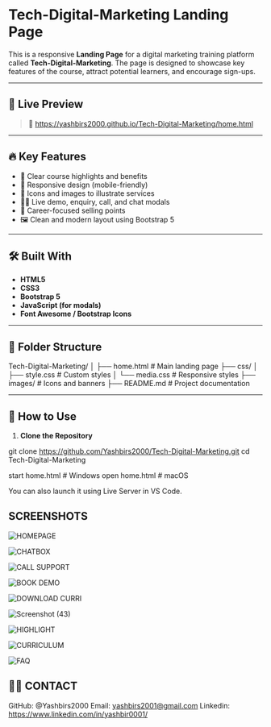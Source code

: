
# Tech-Digital-Marketing Landing Page

This is a responsive **Landing Page** for a digital marketing training platform called **Tech-Digital-Marketing**. The page is designed to showcase key features of the course, attract potential learners, and encourage sign-ups.

---
## 🚀 Live Preview

> 🔗  https://yashbirs2000.github.io/Tech-Digital-Marketing/home.html

---

## 🔥 Key Features

- 🎯 Clear course highlights and benefits
- 📱 Responsive design (mobile-friendly)
- 📸 Icons and images to illustrate services
- 🧑‍🏫 Live demo, enquiry, call, and chat modals
- 💼 Career-focused selling points
- 🖼️ Clean and modern layout using Bootstrap 5

---

## 🛠️ Built With

- **HTML5**
- **CSS3**
- **Bootstrap 5**
- **JavaScript (for modals)**
- **Font Awesome / Bootstrap Icons**

---

## 📁 Folder Structure
Tech-Digital-Marketing/
│
├── home.html # Main landing page
├── css/
│ ├── style.css # Custom styles
│ └── media.css # Responsive styles
├── images/ # Icons and banners
├── README.md # Project documentation

---

## 🚀 How to Use

1. **Clone the Repository**

git clone https://github.com/Yashbirs2000/Tech-Digital-Marketing.git
cd Tech-Digital-Marketing

start home.html  # Windows
open home.html   # macOS

You can also launch it using Live Server in VS Code.

## SCREENSHOTS
![HOMEPAGE](https://github.com/user-attachments/assets/d13f6a9c-4554-44c0-90fb-3b5e1d6adcbd)



![CHATBOX](https://github.com/user-attachments/assets/fa5e17f4-e479-49f8-ba79-890d916bbd33)

![CALL SUPPORT](https://github.com/user-attachments/assets/bc99c1f7-bd6c-4a96-b5d0-baf19d3ed6d6)

![BOOK DEMO](https://github.com/user-attachments/assets/5c7496a4-d118-42e3-b1d2-39389bc5c9a7)

![DOWNLOAD CURRI](https://github.com/user-attachments/assets/d3f9f4c3-0b2c-4728-93af-3acad04a22fd)

![Screenshot (43)](https://github.com/user-attachments/assets/02e12155-fc6c-4239-afa3-2d9d69a1c740)

![HIGHLIGHT](https://github.com/user-attachments/assets/183df5a0-92dc-4d23-93d7-299bb12f265d)

![CURRICULUM](https://github.com/user-attachments/assets/e889e772-24a1-4c27-8d73-64a62fae65eb)

![FAQ](https://github.com/user-attachments/assets/3f65b23a-6167-468e-8c9a-26a656752ce6)

## 🙋‍♂️  CONTACT 
GitHub: @Yashbirs2000
Email: yashbirs2001@gmail.com
Linkedin: https://www.linkedin.com/in/yashbir0001/
